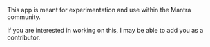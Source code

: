 
This app is meant for experimentation and use within the Mantra community.

If you are interested in working on this, I may be able to add you as a contributor.
